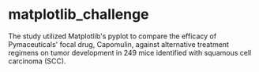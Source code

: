 # matplotlib_challenge
 The study utilized Matplotlib's pyplot to compare the efficacy of Pymaceuticals' focal drug, Capomulin, against alternative treatment regimens on tumor development in 249 mice identified with squamous cell carcinoma (SCC).
